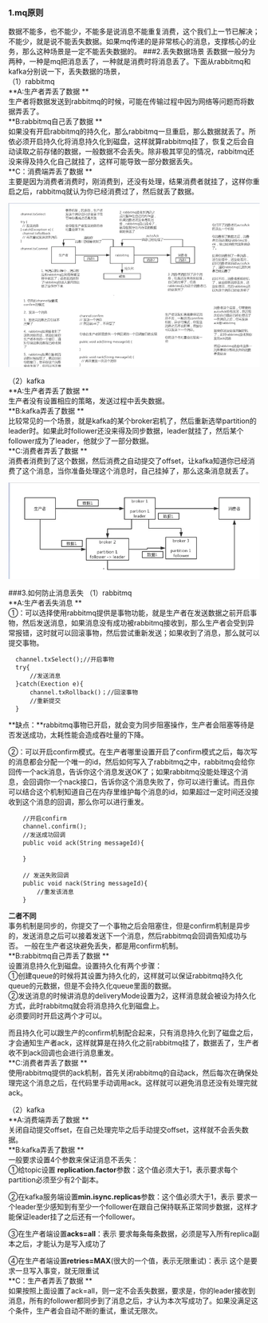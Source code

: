 ### 1.mq原则
数据不能多，也不能少，不能多是说消息不能重复消费，这个我们上一节已解决；不能少，就是说不能丢失数据。如果mq传递的是非常核心的消息，支撑核心的业务，那么这种场景是一定不能丢失数据的。
###2.丢失数据场景
丢数据一般分为两种，一种是mq把消息丢了，一种就是消费时将消息丢了。下面从rabbitmq和kafka分别说一下，丢失数据的场景，  
（1）rabbitmq  
**A:生产者弄丢了数据 **   
生产者将数据发送到rabbitmq的时候，可能在传输过程中因为网络等问题而将数据弄丢了。  
**B:rabbitmq自己丢了数据 **  
如果没有开启rabbitmq的持久化，那么rabbitmq一旦重启，那么数据就丢了。所依必须开启持久化将消息持久化到磁盘，这样就算rabbitmq挂了，恢复之后会自动读取之前存储的数据，一般数据不会丢失。除非极其罕见的情况，rabbitmq还没来得及持久化自己就挂了，这样可能导致一部分数据丢失。  
**C：消费端弄丢了数据  **   
主要是因为消费者消费时，刚消费到，还没有处理，结果消费者就挂了，这样你重启之后，rabbitmq就认为你已经消费过了，然后就丢了数据。   

![rabbitmq数据丢失示意图.png](/image/mq/4-1rabbitmq丢失消息.webp)  

（2）kafka  
**A:生产者弄丢了数据 **  
生产者没有设置相应的策略，发送过程中丢失数据。   
**B:kafka弄丢了数据 **  
比较常见的一个场景，就是kafka的某个broker宕机了，然后重新选举partition的leader时。如果此时follower还没来得及同步数据，leader就挂了，然后某个follower成为了leader，他就少了一部分数据。   
**C:消费者弄丢了数据 **  
消费者消费到了这个数据，然后消费之自动提交了offset，让kafka知道你已经消费了这个消息，当你准备处理这个消息时，自己挂掉了，那么这条消息就丢了。  

![kafka丢失数据示意图.png](/image/mq/4-2kafka丢失消息.webp)

###3.如何防止消息丢失
（1）rabbitmq   
**A:生产者丢失消息 **  
①：可以选择使用rabbitmq提供是事物功能，就是生产者在发送数据之前开启事物，然后发送消息，如果消息没有成功被rabbitmq接收到，那么生产者会受到异常报错，这时就可以回滚事物，然后尝试重新发送；如果收到了消息，那么就可以提交事物。

```
  channel.txSelect();//开启事物
  try{
      //发送消息
  }catch(Exection e){
      channel.txRollback()；//回滚事物
      //重新提交
  }
```
**缺点：**rabbitmq事物已开启，就会变为同步阻塞操作，生产者会阻塞等待是否发送成功，太耗性能会造成吞吐量的下降。

②：可以开启confirm模式。在生产者哪里设置开启了confirm模式之后，每次写的消息都会分配一个唯一的id，然后如何写入了rabbitmq之中，rabbitmq会给你回传一个ack消息，告诉你这个消息发送OK了；如果rabbitmq没能处理这个消息，会回调你一个nack接口，告诉你这个消息失败了，你可以进行重试。而且你可以结合这个机制知道自己在内存里维护每个消息的id，如果超过一定时间还没接收到这个消息的回调，那么你可以进行重发。
```
    //开启confirm
    channel.confirm();
    //发送成功回调
    public void ack(String messageId){
      
    }

    // 发送失败回调
    public void nack(String messageId){
        //重发该消息
    }
```
**二者不同**  
事务机制是同步的，你提交了一个事物之后会阻塞住，但是confirm机制是异步的，发送消息之后可以接着发送下一个消息，然后rabbitmq会回调告知成功与否。
一般在生产者这块避免丢失，都是用confirm机制。  
**B:rabbitmq自己弄丢了数据 **    
设置消息持久化到磁盘。设置持久化有两个步骤：   
①创建queue的时候将其设置为持久化的，这样就可以保证rabbitmq持久化queue的元数据，但是不会持久化queue里面的数据。   
②发送消息的时候讲消息的deliveryMode设置为2，这样消息就会被设为持久化方式，此时rabbitmq就会将消息持久化到磁盘上。   
必须要同时开启这两个才可以。   

而且持久化可以跟生产的confirm机制配合起来，只有消息持久化到了磁盘之后，才会通知生产者ack，这样就算是在持久化之前rabbitmq挂了，数据丢了，生产者收不到ack回调也会进行消息重发。   
**C:消费者弄丢了数据 **  
使用rabbitmq提供的ack机制，首先关闭rabbitmq的自动ack，然后每次在确保处理完这个消息之后，在代码里手动调用ack。这样就可以避免消息还没有处理完就ack。   

（2）kafka   
**A:消费端弄丢了数据 **  
关闭自动提交offset，在自己处理完毕之后手动提交offset，这样就不会丢失数据。   
**B:kafka弄丢了数据 **  
一般要求设置4个参数来保证消息不丢失：   
①给topic设置 **replication.factor**参数：这个值必须大于1，表示要求每个partition必须至少有2个副本。

②在kafka服务端设置**min.isync.replicas**参数：这个值必须大于1，表示 要求一个leader至少感知到有至少一个follower在跟自己保持联系正常同步数据，这样才能保证leader挂了之后还有一个follower。

③在生产者端设置**acks=all**：表示 要求每条每条数据，必须是写入所有replica副本之后，才能认为是写入成功了

④在生产者端设置**retries=MAX**(很大的一个值，表示无限重试)：表示 这个是要求一旦写入事变，就无限重试   
**C：生产者弄丢了数据 **  
如果按照上面设置了ack=all，则一定不会丢失数据，要求是，你的leader接收到消息，所有的follower都同步到了消息之后，才认为本次写成功了。如果没满足这个条件，生产者会自动不断的重试，重试无限次。


